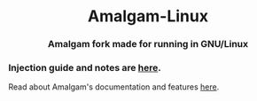 <div align="center">

  # Amalgam-Linux

### Amalgam fork made for running in GNU/Linux

</div>

### Injection guide and notes are [here](https://github.com/linuxgamer/Amalgam-Linux-guide). 
Read about Amalgam's documentation and features [here](../../wiki).
</div>
